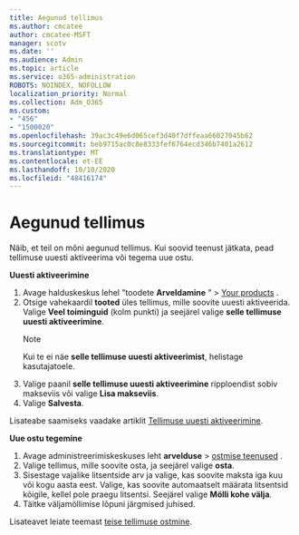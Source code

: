 ```yaml
---
title: Aegunud tellimus
ms.author: cmcatee
author: cmcatee-MSFT
manager: scotv
ms.date: ''
ms.audience: Admin
ms.topic: article
ms.service: o365-administration
ROBOTS: NOINDEX, NOFOLLOW
localization_priority: Normal
ms.collection: Adm_O365
ms.custom:
- "456"
- "1500020"
ms.openlocfilehash: 39ac3c49e6d065cef3d40f7dffeaa66027045b62
ms.sourcegitcommit: beb9715ac0c8e8333fef6764ecd346b7401a2612
ms.translationtype: MT
ms.contentlocale: et-EE
ms.lasthandoff: 10/10/2020
ms.locfileid: "48416174"
---
```

# <a name="expired-subscription"></a>Aegunud tellimus

Näib, et teil on mõni aegunud tellimus. Kui soovid teenust jätkata, pead tellimuse uuesti aktiveerima või tegema uue ostu.
  
**Uuesti aktiveerimine**
  
1. Avage halduskeskus lehel "toodete **Arveldamine** " \> [Your products](https://go.microsoft.com/fwlink/p/?linkid=842054) .
2. Otsige vahekaardil **tooted** üles tellimus, mille soovite uuesti aktiveerida. Valige **Veel toiminguid** (kolm punkti) ja seejärel valige **selle tellimuse uuesti aktiveerimine**.
    > [!NOTE]
    > Kui te ei näe **selle tellimuse uuesti aktiveerimist**, helistage kasutajatoele.
3. Valige paanil **selle tellimuse uuesti aktiveerimine** ripploendist sobiv makseviis või valige **Lisa makseviis**.
4. Valige **Salvesta**.

Lisateabe saamiseks vaadake artiklit [Tellimuse uuesti aktiveerimine](https://docs.microsoft.com/microsoft-365/commerce/subscriptions/reactivate-your-subscription).

**Uue ostu tegemine**
  
1. Avage administreerimiskeskuses leht **arvelduse** \> [ostmise teenused](https://go.microsoft.com/fwlink/p/?linkid=868433) .
2. Valige tellimus, mille soovite osta, ja seejärel valige **osta**.
3. Sisestage vajalike litsentside arv ja valige, kas soovite maksta iga kuu või kogu aasta eest. Valige, kas soovite automaatselt määrata litsentsid kõigile, kellel pole praegu litsentsi. Seejärel valige **Mölli kohe välja**.
4. Täitke väljamöllimise lõpuni järgmised juhised.

Lisateavet leiate teemast [teise tellimuse ostmine](https://docs.microsoft.com/microsoft-365/commerce/buy-another-subscription).